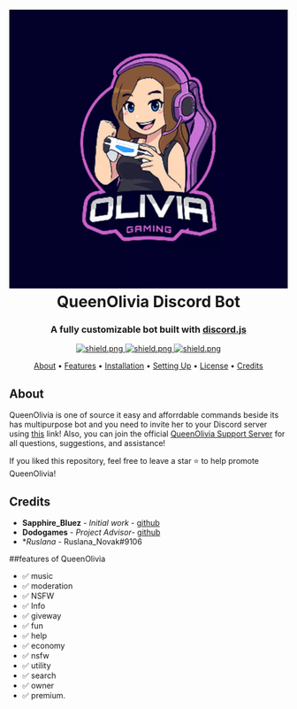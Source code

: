 <h1 align="center">
  <br>
  <a href="https://github.com/sapcraft-org/QueenOlivia"><img src="./system/images/QueenOlivia.png"></a>
  <br>
  QueenOlivia Discord Bot
  <br>
</h1>

<h3 align=center>A fully customizable bot built with <a href=https://github.com/discordjs/discord.js>discord.js</a></h3>


<div align=center>

  <a href="https://discord.gg/WcWT98sWvX">
    <img src="https://discordapp.com/api/guilds/709992782252474429/widget.png?style=shield" alt="shield.png">
  </a>

  <a href="https://github.com/discordjs">
    <img src="https://img.shields.io/badge/discord.js-v12.3.1-blue.svg?logo=npm" alt="shield.png">
  </a>

  <a href="https://github.com/sapcraft-org/QueenOlivia/develop/LICENSE">
    <img src="https://img.shields.io/badge/license-GNU%20GPL%20v3-green" alt="shield.png">
  </a>

</div>

<p align="center">
  <a href="#about">About</a>
  •
  <a href="#features">Features</a>
  •
  <a href="#installation">Installation</a>
  •
  <a href="#setting-up">Setting Up</a>
  •
  <a href="#license">License</a>
  •
  <a href="#credits">Credits</a>
</p>

## About

QueenOlivia is one of source it easy and afforrdable commands beside its has multipurpose bot and you need to invite her to your Discord server using [this](https://discord.com/api/oauth2/authorize?client_id=832937425515970582&permissions=3489660897&scope=bot) link! Also, you can join the official [QueenOlivia Support Server](https://discord.gg/6dtx3z2fnN) for all questions, suggestions, and assistance!

If you liked this repository, feel free to leave a star ⭐ to help promote QueenOlivia!

## Credits

* **Sapphire_Bluez** - *Initial work* - [github](https://github.com/sapcraft-org)
* **Dodogames** - *Project Advisor*- [github](https://github.com/dodogames7)
* **Ruslana* - Ruslana_Novak#9106
 
##features of QueenOlivia
- ✅ music 
- ✅ moderation 
- ✅ NSFW 
- ✅ Info
- ✅ giveway
- ✅ fun
- ✅ help
- ✅ economy 
- ✅ nsfw 
- ✅ utility   
- ✅ search
- ✅ owner 
- ✅ premium. 
 
